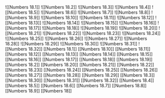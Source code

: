 ![[Numbers 18.1]]
![[Numbers 18.2]]
![[Numbers 18.3]]
![[Numbers 18.4]]
![[Numbers 18.5]]
![[Numbers 18.6]]
![[Numbers 18.7]]
![[Numbers 18.8]]
![[Numbers 18.9]]
![[Numbers 18.10]]
![[Numbers 18.11]]
![[Numbers 18.12]]
![[Numbers 18.13]]
![[Numbers 18.14]]
![[Numbers 18.15]]
![[Numbers 18.16]]
![[Numbers 18.17]]
![[Numbers 18.18]]
![[Numbers 18.19]]
![[Numbers 18.20]]
![[Numbers 18.21]]
![[Numbers 18.22]]
![[Numbers 18.23]]
![[Numbers 18.24]]
![[Numbers 18.25]]
![[Numbers 18.26]]
![[Numbers 18.27]]
![[Numbers 18.28]]
![[Numbers 18.29]]
![[Numbers 18.30]]
![[Numbers 18.31]]
![[Numbers 18.32]]
[[Numbers 18.1]]
[[Numbers 18.10]]
[[Numbers 18.11]]
[[Numbers 18.12]]
[[Numbers 18.13]]
[[Numbers 18.14]]
[[Numbers 18.15]]
[[Numbers 18.16]]
[[Numbers 18.17]]
[[Numbers 18.18]]
[[Numbers 18.19]]
[[Numbers 18.2]]
[[Numbers 18.20]]
[[Numbers 18.21]]
[[Numbers 18.22]]
[[Numbers 18.23]]
[[Numbers 18.24]]
[[Numbers 18.25]]
[[Numbers 18.26]]
[[Numbers 18.27]]
[[Numbers 18.28]]
[[Numbers 18.29]]
[[Numbers 18.3]]
[[Numbers 18.30]]
[[Numbers 18.31]]
[[Numbers 18.32]]
[[Numbers 18.4]]
[[Numbers 18.5]]
[[Numbers 18.6]]
[[Numbers 18.7]]
[[Numbers 18.8]]
[[Numbers 18.9]]
[[Numbers 18]]
